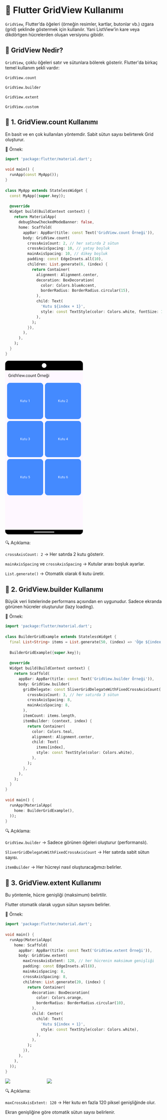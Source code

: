 # 📱 Flutter GridView Kullanımı

`GridView`, Flutter’da öğeleri (örneğin resimler, kartlar, butonlar vb.) ızgara (grid) şeklinde göstermek için kullanılır.
Yani ListView’in kare veya dikdörtgen hücrelerden oluşan versiyonu gibidir.

## 🔹 GridView Nedir?

`GridView`, çoklu öğeleri satır ve sütunlara bölerek gösterir.
Flutter'da birkaç temel kullanım şekli vardır:

`GridView.count`

`GridView.builder`

`GridView.extent`

`GridView.custom`

## 🔹 1. GridView.count Kullanımı

En basit ve en çok kullanılan yöntemdir.
Sabit sütun sayısı belirterek Grid oluşturur.

📘 Örnek:
```dart
import 'package:flutter/material.dart';

void main() {
  runApp(const MyApp());
}

class MyApp extends StatelessWidget {
  const MyApp({super.key});

  @override
  Widget build(BuildContext context) {
    return MaterialApp(
      debugShowCheckedModeBanner: false,
      home: Scaffold(
        appBar: AppBar(title: const Text('GridView.count Örneği')),
        body: GridView.count(
          crossAxisCount: 2, // her satırda 2 sütun
          crossAxisSpacing: 10, // yatay boşluk
          mainAxisSpacing: 10, // dikey boşluk
          padding: const EdgeInsets.all(10),
          children: List.generate(6, (index) {
            return Container(
              alignment: Alignment.center,
              decoration: BoxDecoration(
                color: Colors.blueAccent,
                borderRadius: BorderRadius.circular(15),
              ),
              child: Text(
                'Kutu ${index + 1}',
                style: const TextStyle(color: Colors.white, fontSize: 18),
              ),
            );
          }),
        ),
      ),
    );
  }
}

```

 <img src="../assets/Screenshot_20251030_094908.png" width="250"> 

🔍 Açıklama:

`crossAxisCount: 2` → Her satırda 2 kutu gösterir.

`mainAxisSpacing` ve `crossAxisSpacing` → Kutular arası boşluk ayarlar.

`List.generate()` → Otomatik olarak 6 kutu üretir.

## 🔹 2. GridView.builder Kullanımı

Büyük veri listelerinde performans açısından en uygunudur.
Sadece ekranda görünen hücreler oluşturulur (lazy loading).

📘 Örnek:

```dart
import 'package:flutter/material.dart';

class BuilderGridExample extends StatelessWidget {
  final List<String> items = List.generate(50, (index) => 'Öğe ${index + 1}');

  BuilderGridExample({super.key});

  @override
  Widget build(BuildContext context) {
    return Scaffold(
      appBar: AppBar(title: const Text('GridView.builder Örneği')),
      body: GridView.builder(
        gridDelegate: const SliverGridDelegateWithFixedCrossAxisCount(
          crossAxisCount: 3, // her satırda 3 sütun
          crossAxisSpacing: 8,
          mainAxisSpacing: 8,
        ),
        itemCount: items.length,
        itemBuilder: (context, index) {
          return Container(
            color: Colors.teal,
            alignment: Alignment.center,
            child: Text(
              items[index],
              style: const TextStyle(color: Colors.white),
            ),
          );
        },
      ),
    );
  }
}

void main() {
  runApp(MaterialApp(
    home: BuilderGridExample(),
  ));
}
```
🔍 Açıklama:

`GridView.builder` → Sadece görünen öğeleri oluşturur (performanslı).

`SliverGridDelegateWithFixedCrossAxisCount` → Her satırda sabit sütun sayısı.

`itemBuilder` → Her hücreyi nasıl oluşturacağımızı belirler.

## 🔹 3. GridView.extent Kullanımı

Bu yöntemle, hücre genişliği (maksimum) belirtilir.

Flutter otomatik olarak uygun sütun sayısını belirler.

📘 Örnek:

```dart
import 'package:flutter/material.dart';

void main() {
  runApp(MaterialApp(
    home: Scaffold(
      appBar: AppBar(title: const Text('GridView.extent Örneği')),
      body: GridView.extent(
        maxCrossAxisExtent: 120, // her hücrenin maksimum genişliği
        padding: const EdgeInsets.all(8),
        mainAxisSpacing: 8,
        crossAxisSpacing: 8,
        children: List.generate(20, (index) {
          return Container(
            decoration: BoxDecoration(
              color: Colors.orange,
              borderRadius: BorderRadius.circular(10),
            ),
            child: Center(
              child: Text(
                'Kutu ${index + 1}',
                style: const TextStyle(color: Colors.white),
              ),
            ),
          );
        }),
      ),
    ),
  ));
}


```
<div style="display: flex; gap: 10px;">
  <img src="Screenshot_20251030_101754.png" width="250">
  <img src="Screenshot_20251030_101809.png" width="750">
</div>

🔍 Açıklama:

`maxCrossAxisExtent: 120` → Her kutu en fazla 120 piksel genişliğinde olur.

Ekran genişliğine göre otomatik sütun sayısı belirlenir.

